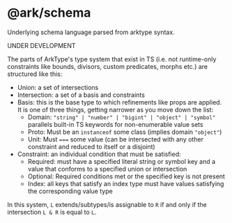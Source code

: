 # @ark/schema

Underlying schema language parsed from arktype syntax.

UNDER DEVELOPMENT

The parts of ArkType's type system that exist in TS (i.e. not runtime-only constraints like bounds, divisors, custom predicates, morphs etc.) are structured like this:

- Union: a set of intersections
- Intersection: a set of a basis and constraints
- Basis: this is the base type to which refinements like props are applied. It is one of three things, getting narrower as you move down the list:
  - Domain: `"string" | "number" | "bigint" | "object" | "symbol"` parallels built-in TS keywords for non-enumerable value sets
  - Proto: Must be an `instanceof` some class (implies domain `"object"`)
  - Unit: Must `===` some value (can be intersected with any other constraint and reduced to itself or a disjoint)
- Constraint: an individual condition that must be satisfied:
  - Required: must have a specified literal string or symbol key and a value that conforms to a specified union or intersection
  - Optional: Required conditions met or the specified key is not present
  - Index: all keys that satisfy an index type must have values satisfying the corresponding value type

In this system, `L` extends/subtypes/is assignable to `R` if and only if the intersection `L & R` is equal to `L`.
